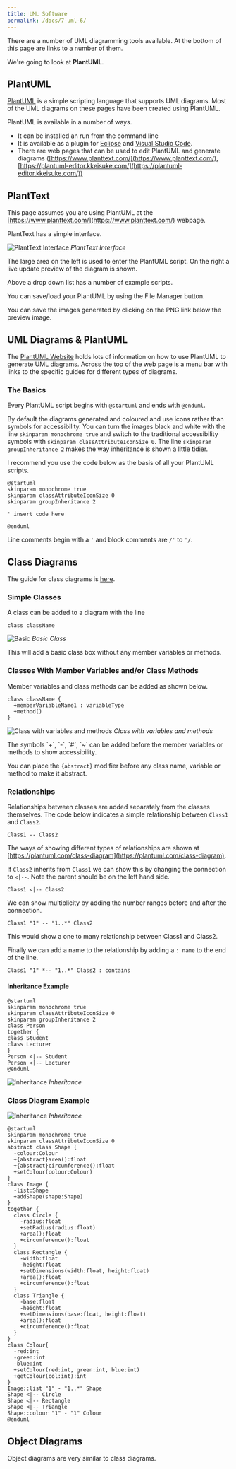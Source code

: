 ```yaml
---
title: UML Software
permalink: /docs/7-uml-6/
---
```


There are a number of UML diagramming tools available. At the bottom of this page are links to a number of them.  

We're going to look at **PlantUML**. 

## PlantUML

[PlantUML](https://plantuml.com/) is a simple scripting language that supports UML diagrams. Most of the UML diagrams on these pages have been created using PlantUML. 

PlantUML is available in a number of ways. 

* It can be installed an run from the command line
* It is available as a plugin for [Eclipse](https://plantuml.com/eclipse) and [Visual Studio Code](https://marketplace.visualstudio.com/items?itemName=jebbs.plantuml). 
* There are web pages that can be used to edit PlantUML and generate diagrams ([https://www.planttext.com/](https://www.planttext.com/), [https://plantuml-editor.kkeisuke.com/](https://plantuml-editor.kkeisuke.com/)) 

## PlantText
This page assumes you are using PlantUML at the [https://www.planttext.com/](https://www.planttext.com/) webpage.

PlantText has a simple interface.  

![PlantText Interface](https://ysjprog02.netlify.app/assets/img/topics/7uml/planttext.png)
*PlantText Interface* 

The large area on the left is used to enter the PlantUML script. On the right a live update preview of the diagram is shown. 

Above a drop down list has a number of example scripts.

You can save/load your PlantUML by using the File Manager button.

You can save the images generated by clicking on the PNG link below the preview image.

## UML Diagrams & PlantUML

The [PlantUML Website](https://plantuml.com/) holds lots of information on how to use PlantUML to generate UML diagrams. Across the top of the web page is a menu bar with links to the specific guides for different types of diagrams.

### The Basics

Every PlantUML script begins with `@startuml` and ends with `@enduml`.

By default the diagrams generated and coloured and use icons rather than symbols for accessibility. You can turn the images black and white with the line `skinparam monochrome true` and switch to the traditional accessibility symbols with `skinparam classAttributeIconSize 0`. The line `skinparam groupInheritance 2` makes the way inheritance is shown a little tidier.

I recommend you use the code below as the basis of all your PlantUML scripts.

```console
@startuml
skinparam monochrome true
skinparam classAttributeIconSize 0
skinparam groupInheritance 2

' insert code here

@enduml
```

Line comments begin with a `'` and block comments are `/'` to `'/`.

## Class Diagrams

The guide for class diagrams is [here](https://plantuml.com/class-diagram). 

### Simple Classes
A class can be added to a diagram with the line
<div class="row">
  <div class="col-md-6" markdown="1">

```console
class className
```


  </div>
  <div class="col-md-6" markdown="1">  
 
 ![Basic](https://ysjprog02.netlify.app/assets/img/topics/7uml/basicclass.png)
*Basic Class* 

  </div>  
</div>
This will add a basic class box without any member variables or methods.

### Classes With Member Variables and/or Class Methods
Member variables and class methods can be added as shown below.
<div class="row">
  <div class="col-md-6" markdown="1">

```console
class className {
  +memberVariableName1 : variableType
  +method()
}
```

  </div>
  <div class="col-md-6" markdown="1">  
 
 ![Class with variables and methods](https://ysjprog02.netlify.app/assets/img/topics/7uml/fullclass.png)
*Class with variables and methods* 

  </div>  
</div>
The symbols `+`, `-`, `#`, `~` can be added before the member variables or methods to show accessibility.  

You can place the `{abstract}` modifier before any class name, variable or method to make it abstract.

### Relationships

Relationships between classes are added separately from the classes themselves. The code below indicates a simple relationship between `Class1` and `Class2`.

```console
Class1 -- Class2
```

The ways of showing different types of relationships are shown at [https://plantuml.com/class-diagram](https://plantuml.com/class-diagram).

If `Class2` inherits from `Class1` we can show this by changing the connection to `<|--`. Note the parent should be on the left hand side.  

```console
Class1 <|-- Class2
```

We can show multiplicity by adding the number ranges before and after the connection.

```console
Class1 "1" -- "1..*" Class2
```

This would show a one to many relationship between Class1 and Class2.

Finally we can add a name to the relationship by adding a `: name` to the end of the line.

```console
Class1 "1" *-- "1..*" Class2 : contains
```
#### Inheritance Example 
<div class="row">
  <div class="col-md-6" markdown="1">

  ```console
@startuml
skinparam monochrome true
skinparam classAttributeIconSize 0
skinparam groupInheritance 2
class Person
together {
  class Student
  class Lecturer
}
Person <|-- Student
Person <|-- Lecturer
@enduml
  ```


  </div>
  <div class="col-md-6" markdown="1">  
 
 ![Inheritance](https://ysjprog02.netlify.app/assets/img/topics/7uml/inheritance.png)
*Inheritance* 

  </div>  
</div>

### Class Diagram Example

 ![Inheritance](https://ysjprog02.netlify.app/assets/img/topics/7uml/shape.png)
*Inheritance* 

```console
@startuml
skinparam monochrome true
skinparam classAttributeIconSize 0
abstract class Shape {
  -colour:Colour  
  +{abstract}area():float
  +{abstract}circumference():float
  +setColour(colour:Colour)
}
class Image {
  -list:Shape
  +addShape(shape:Shape)
}
together {
  class Circle {
    -radius:float
    +setRadius(radius:float)
    +area():float
    +circumference():float
  }
  class Rectangle {
    -width:float
    -height:float
    +setDimensions(width:float, height:float)
    +area():float
    +circumference():float
  }
  class Triangle {
    -base:float
    -height:float
    +setDimensions(base:float, height:float)
    +area():float
    +circumference():float
  }
}
class Colour{
  -red:int
  -green:int
  -blue:int
  +setColour(red:int, green:int, blue:int)
  +getColour(col:int):int
}
Image::list "1" - "1..*" Shape
Shape <|-- Circle
Shape <|-- Rectangle
Shape <|-- Triangle
Shape::colour "1" - "1" Colour
@enduml
```

## Object Diagrams

Object diagrams are very similar to class diagrams.